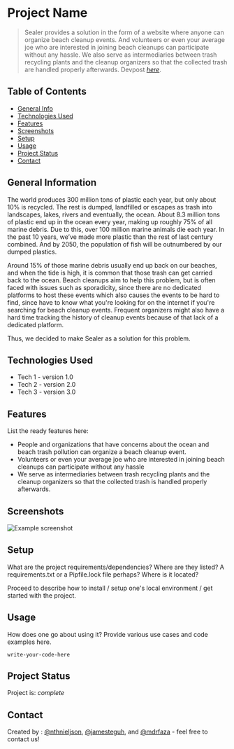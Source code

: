 # Project Name
> Sealer provides a solution in the form of a website where anyone can organize beach cleanup events. And volunteers or even your average joe who are interested in joining beach cleanups can participate without any hassle. We also serve as intermediaries between trash recycling plants and the cleanup organizers so that the collected trash are handled properly afterwards.
> Devpost [_here_](https://www.example.com). <!-- If you have the project hosted somewhere, include the link here. -->

## Table of Contents
* [General Info](#general-information)
* [Technologies Used](#technologies-used)
* [Features](#features)
* [Screenshots](#screenshots)
* [Setup](#setup)
* [Usage](#usage)
* [Project Status](#project-status)
* [Contact](#contact)
<!-- * [License](#license) -->


## General Information
The world produces 300 million tons of plastic each year, but only about 10% is recycled. The rest is dumped, landfilled or escapes as trash into landscapes, lakes, rivers and eventually, the ocean. About 8.3 million tons of plastic end up in the ocean every year, making up roughly 75% of all marine debris. Due to this, over 100 million marine animals die each year. In the past 10 years, we’ve made more plastic than the rest of last century combined. And by 2050, the population of fish will be outnumbered by our dumped plastics. 

Around 15% of those marine debris usually end up back on our beaches, and when the tide is high, it is common that those trash can get carried back to the ocean. Beach cleanups aim to help this problem, but is often faced with issues such as sporadicity, since there are no dedicated platforms to host these events which also causes the events to be hard to find, since have to know what you're looking for on the internet if you're searching for beach cleanup events. Frequent organizers might also have a hard time tracking the history of cleanup events because of that lack of a dedicated platform. 

Thus, we decided to make Sealer as a solution for this problem.

## Technologies Used
- Tech 1 - version 1.0
- Tech 2 - version 2.0
- Tech 3 - version 3.0


## Features
List the ready features here:
- People and organizations that have concerns about the ocean and beach trash pollution can organize a beach cleanup event. 
- Volunteers or even your average joe who are interested in joining beach cleanups can participate without any hassle
- We serve as intermediaries between trash recycling plants and the cleanup organizers so that the collected trash is handled properly afterwards.


## Screenshots
![Example screenshot](./img/screenshot.png)
<!-- If you have screenshots you'd like to share, include them here. -->


## Setup
What are the project requirements/dependencies? Where are they listed? A requirements.txt or a Pipfile.lock file perhaps? Where is it located?

Proceed to describe how to install / setup one's local environment / get started with the project.


## Usage
How does one go about using it?
Provide various use cases and code examples here.

`write-your-code-here`


## Project Status
Project is:  _complete_ 

## Contact
Created by : [@nthnieljson](https://github.com/nthnieljson), [@jamesteguh](https://github.com/jamesteguh), and [@mdrfaza](https://github.com/MDrFaza) - feel free to contact us!
